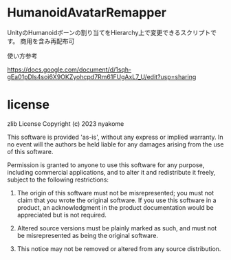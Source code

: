 # HumanoidAvatarRemapper
UnityのHumanoidボーンの割り当てをHierarchy上で変更できるスクリプトです。
商用を含み再配布可

使い方参考

https://docs.google.com/document/d/1sqh-gEa01pDIs4soi6X9OKZyohcpd7Rm61FUgAxL7_U/edit?usp=sharing

# license
zlib License
Copyright (c) 2023 nyakome

This software is provided 'as-is', without any express or implied warranty.
In no event will the authors be held liable for any damages arising from the use of this software.

Permission is granted to anyone to use this software for any purpose,
including commercial applications, and to alter it and redistribute it
freely, subject to the following restrictions:

   1. The origin of this software must not be misrepresented; you must not
      claim that you wrote the original software. If you use this software
      in a product, an acknowledgment in the product documentation would be
      appreciated but is not required.

   2. Altered source versions must be plainly marked as such, and must not be
      misrepresented as being the original software.

   3. This notice may not be removed or altered from any source distribution.

